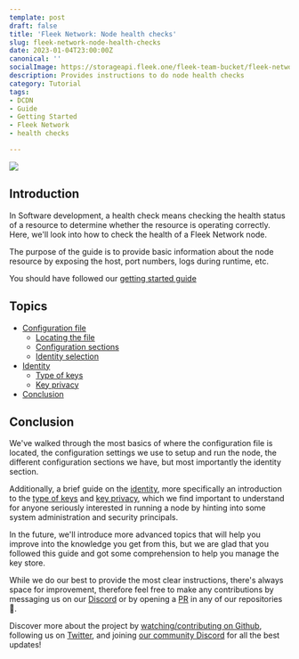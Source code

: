 ```yaml
---
template: post
draft: false
title: 'Fleek Network: Node health checks'
slug: fleek-network-node-health-checks
date: 2023-01-04T23:00:00Z
canonical: ''
socialImage: https://storageapi.fleek.one/fleek-team-bucket/fleek-network-managing-the-keystore.png?202301021625
description: Provides instructions to do node health checks
category: Tutorial
tags:
- DCDN
- Guide
- Getting Started
- Fleek Network
- health checks

---
```


![](https://storageapi.fleek.one/fleek-team-bucket/fleek-network-managing-the-keystore.png?202301021625)

## Introduction

In Software development, a health check means checking the health status of a resource to determine whether the resource is operating correctly. Here, we'll look into how to check the health of a Fleek Network node.

The purpose of the guide is to provide basic information about the node resource by exposing the host, port numbers, logs during runtime, etc.

You should have followed our [getting started guide](#)

## Topics
  - [Configuration file](#configuration-file)
    - [Locating the file](#locating-the-file)
    - [Configuration sections](#configuration-sections)
    - [Identity selection](#identity-selection)
  - [Identity](#identity)
    - [Type of keys](#type-of-keys)
    - [Key privacy](#key-privacy)
  - [Conclusion](#conclusion)

## Conclusion

We've walked through the most basics of where the configuration file is located, the configuration settings we use to setup and run the node, the different configuration sections we have, but most importantly the identity section.

Additionally, a brief guide on the [identity](#identity), more specifically an introduction to the [type of keys](#type-of-keys) and [key privacy](#key-privacy), which we find important to understand for anyone seriously interested in running a node by hinting into some system administration and security principals.

In the future, we'll introduce more advanced topics that will help you improve into the knowledge you get from this, but we are glad that you followed this guide and got some comprehension to help you manage the key store.

While we do our best to provide the most clear instructions, there's always space for improvement, therefore feel free to make any contributions by messaging us on our [Discord](https://discord.gg/fleekxyz) or by opening a [PR](https://github.com/fleek-network) in any of our repositories 🙏.

Discover more about the project by [watching/contributing on Github](https://github.com/fleek-network/ursa), following us on [Twitter](https://twitter.com/fleek_net), and joining [our community Discord](https://discord.gg/fleekxyz) for all the best updates!